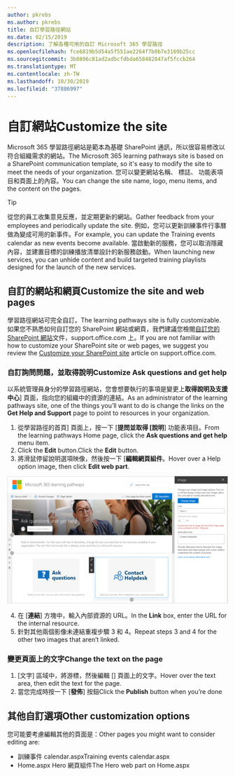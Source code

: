 ```yaml
---
author: pkrebs
ms.author: pkrebs
title: 自訂學習路徑網站
ms.date: 02/15/2019
description: 了解各種可用的自訂 Microsoft 365 學習路徑
ms.openlocfilehash: fce6819b5d54a5f551ae2264f7b0b7e3169b25cc
ms.sourcegitcommit: 3b8896c81ad2adbcfdbda658482847af5fccb264
ms.translationtype: MT
ms.contentlocale: zh-TW
ms.lasthandoff: 10/30/2019
ms.locfileid: "37886997"
---
```

# <a name="customize-the-site"></a><span data-ttu-id="70e06-103">自訂網站</span><span class="sxs-lookup"><span data-stu-id="70e06-103">Customize the site</span></span>

<span data-ttu-id="70e06-104">Microsoft 365 學習路徑網站是範本為基礎 SharePoint 通訊，所以很容易修改以符合組織需求的網站。</span><span class="sxs-lookup"><span data-stu-id="70e06-104">The Microsoft 365 learning pathways site is based on a SharePoint communication template, so it's easy to modify the site to meet the needs of your organization.</span></span> <span data-ttu-id="70e06-105">您可以變更網站名稱、 標誌、 功能表項目和頁面上的內容。</span><span class="sxs-lookup"><span data-stu-id="70e06-105">You can change the site name, logo, menu items, and the content on the pages.</span></span> 

> [!TIP]
> <span data-ttu-id="70e06-106">從您的員工收集意見反應，並定期更新的網站。</span><span class="sxs-lookup"><span data-stu-id="70e06-106">Gather feedback from your employees and periodically update the site.</span></span> <span data-ttu-id="70e06-107">例如，您可以更新訓練事件行事曆做為變成可用的新事件。</span><span class="sxs-lookup"><span data-stu-id="70e06-107">For example, you can update the Training events calendar as new events become available.</span></span> <span data-ttu-id="70e06-108">當啟動新的服務，您可以取消隱藏內容，並建置目標的訓練播放清單設計的新服務啟動。</span><span class="sxs-lookup"><span data-stu-id="70e06-108">When launching new services, you can unhide content and build targeted training playlists designed for the launch of the new services.</span></span> 

## <a name="customize-the-site-and-web-pages"></a><span data-ttu-id="70e06-109">自訂的網站和網頁</span><span class="sxs-lookup"><span data-stu-id="70e06-109">Customize the site and web pages</span></span>

<span data-ttu-id="70e06-110">學習路徑網站可完全自訂。</span><span class="sxs-lookup"><span data-stu-id="70e06-110">The learning pathways site is fully customizable.</span></span> <span data-ttu-id="70e06-111">如果您不熟悉如何自訂您的 SharePoint 網站或網頁，我們建議您檢閱[自訂您的 SharePoint 網站](https://support.office.com/en-us/article/customize-your-sharepoint-site-320b43e5-b047-4fda-8381-f61e8ac7f59b)文件，support.office.com 上。</span><span class="sxs-lookup"><span data-stu-id="70e06-111">If you are not familiar with how to customize your SharePoint site or web pages, we suggest you review the [Customize your SharePoint site](https://support.office.com/en-us/article/customize-your-sharepoint-site-320b43e5-b047-4fda-8381-f61e8ac7f59b) article on support.office.com.</span></span> 

### <a name="customize-ask-questions-and-get-help"></a><span data-ttu-id="70e06-112">自訂詢問問題，並取得說明</span><span class="sxs-lookup"><span data-stu-id="70e06-112">Customize Ask questions and get help</span></span>

<span data-ttu-id="70e06-113">以系統管理員身分的學習路徑網站，您會想要執行的事項是變更上**取得說明及支援中心**] 頁面，指向您的組織中的資源的連結。</span><span class="sxs-lookup"><span data-stu-id="70e06-113">As an administrator of the learning pathways site, one of the things you’ll want to do is change the links on the **Get Help and Support** page to point to resources in your organization.</span></span> 

1.  <span data-ttu-id="70e06-114">從學習路徑的首頁] 頁面上，按一下 [**提問並取得 [說明**] 功能表項目。</span><span class="sxs-lookup"><span data-stu-id="70e06-114">From the learning pathways Home page, click the **Ask questions and get help** menu item.</span></span>
2.  <span data-ttu-id="70e06-115">Click the **Edit** button.</span><span class="sxs-lookup"><span data-stu-id="70e06-115">Click the **Edit** button.</span></span>
3.  <span data-ttu-id="70e06-116">將滑鼠停留說明選項映像，然後按一下 [**編輯網頁組件**。</span><span class="sxs-lookup"><span data-stu-id="70e06-116">Hover over a Help option image, then click **Edit web part**.</span></span>

![cg edithelp.png](media/cg-edithelp.png)

4.  <span data-ttu-id="70e06-118">在 [**連結**] 方塊中，輸入內部資源的 URL。</span><span class="sxs-lookup"><span data-stu-id="70e06-118">In the **Link** box, enter the URL for the internal resource.</span></span> 
5.  <span data-ttu-id="70e06-119">針對其他兩個影像未連結重複步驟 3 和 4。</span><span class="sxs-lookup"><span data-stu-id="70e06-119">Repeat steps 3 and 4 for the other two images that aren’t linked.</span></span>

### <a name="change-the-text-on-the-page"></a><span data-ttu-id="70e06-120">變更頁面上的文字</span><span class="sxs-lookup"><span data-stu-id="70e06-120">Change the text on the page</span></span>

1. <span data-ttu-id="70e06-121">[文字] 區域中，將游標，然後編輯 [] 頁面上的文字。</span><span class="sxs-lookup"><span data-stu-id="70e06-121">Hover over the text area, then edit the text for the page.</span></span> 
2. <span data-ttu-id="70e06-122">當您完成時按一下 [**發佈**] 按鈕</span><span class="sxs-lookup"><span data-stu-id="70e06-122">Click the **Publish** button when you’re done</span></span>

## <a name="other-customization-options"></a><span data-ttu-id="70e06-123">其他自訂選項</span><span class="sxs-lookup"><span data-stu-id="70e06-123">Other customization options</span></span>
<span data-ttu-id="70e06-124">您可能要考慮編輯其他的頁面是：</span><span class="sxs-lookup"><span data-stu-id="70e06-124">Other pages you might want to consider editing are:</span></span>

- <span data-ttu-id="70e06-125">訓練事件 calendar.aspx</span><span class="sxs-lookup"><span data-stu-id="70e06-125">Training events calendar.aspx</span></span>
- <span data-ttu-id="70e06-126">Home.aspx Hero 網頁組件</span><span class="sxs-lookup"><span data-stu-id="70e06-126">The Hero web part on Home.aspx</span></span>

